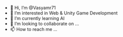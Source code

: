 - 👋 Hi, I’m @Vasyamr71
- 👀 I’m interested in Web & Unity Game Development
- 🌱 I’m currently learning AI
- 💞️ I’m looking to collaborate on ...
- 📫 How to reach me ...

<!---
Vasyamr71/Vasyamr71 is a ✨ special ✨ repository because its `README.md` (this file) appears on your GitHub profile.
You can click the Preview link to take a look at your changes.
--->
